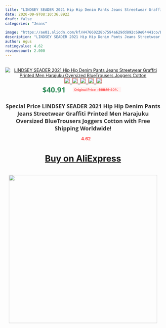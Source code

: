 ```yaml
---
title: "LINDSEY SEADER 2021 Hip Hip Denim Pants Jeans Streetwear Graffiti Printed Men Harajuku Oversized BlueTrousers Joggers Cotton"
date: 2020-09-9T08:10:36.892Z
draft: false
categories: "Jeans"

image: "https://ae01.alicdn.com/kf/H47660228b7594a629dd892c69e04441co/LINDSEY-SEADER-2021-Hip-Hip-Denim-Pants-Jeans-Streetwear-Graffiti-Printed-Men-Harajuku-Oversized-BlueTrousers-Joggers.jpg"
description: "LINDSEY SEADER 2021 Hip Hip Denim Pants Jeans Streetwear Graffiti Printed Men Harajuku Oversized BlueTrousers Joggers Cotton"
author: Agus
ratingvalue: 4.62
reviewcount: 2.000
---
```

<br>
<div style="text-align: center;">
<a href="https://s.click.aliexpress.com/e/_9iF3u1" target="_blank" rel="nofollow noopener noreferrer"><img alt="LINDSEY SEADER 2021 Hip Hip Denim Pants Jeans Streetwear Graffiti Printed Men Harajuku Oversized BlueTrousers Joggers Cotton" class="magnifier-image" src="https://ae01.alicdn.com/kf/H47660228b7594a629dd892c69e04441co/LINDSEY-SEADER-2021-Hip-Hip-Denim-Pants-Jeans-Streetwear-Graffiti-Printed-Men-Harajuku-Oversized-BlueTrousers-Joggers.jpg_640x640.jpg">
<br>
<img style="border:1px solid salmon" src="https://ae01.alicdn.com/kf/H47660228b7594a629dd892c69e04441co/LINDSEY-SEADER-2021-Hip-Hip-Denim-Pants-Jeans-Streetwear-Graffiti-Printed-Men-Harajuku-Oversized-BlueTrousers-Joggers.jpg_120x120.jpg">&nbsp;&nbsp;<img style="border:1px solid salmon" src="https://ae01.alicdn.com/kf/H9d381bb49c6949a18e8cc9dc7ff26fa6h/LINDSEY-SEADER-2021-Hip-Hip-Denim-Pants-Jeans-Streetwear-Graffiti-Printed-Men-Harajuku-Oversized-BlueTrousers-Joggers.jpg_120x120.jpg">&nbsp;&nbsp;<img style="border:1px solid salmon" src="https://ae01.alicdn.com/kf/Hc9f42c5058c340cf8250208732469686W/LINDSEY-SEADER-2021-Hip-Hip-Denim-Pants-Jeans-Streetwear-Graffiti-Printed-Men-Harajuku-Oversized-BlueTrousers-Joggers.jpg_120x120.jpg">&nbsp;&nbsp;<img style="border:1px solid salmon" src="https://ae01.alicdn.com/kf/H50758ef9158c45e0a351648718ed5152A/LINDSEY-SEADER-2021-Hip-Hip-Denim-Pants-Jeans-Streetwear-Graffiti-Printed-Men-Harajuku-Oversized-BlueTrousers-Joggers.jpg_120x120.jpg">&nbsp;&nbsp;<img style="border:1px solid salmon" src="https://ae01.alicdn.com/kf/H971d1c1db2394fed942de5f49540374fq/LINDSEY-SEADER-2021-Hip-Hip-Denim-Pants-Jeans-Streetwear-Graffiti-Printed-Men-Harajuku-Oversized-BlueTrousers-Joggers.jpg_120x120.jpg"></a></div><br0>
<div style="text-align: center;"><span style="background-color: white; border: 0px; box-sizing: border-box; color: seagreen; display: inline-block; font-family: &quot;open sans&quot; , &quot;arial&quot; , &quot;helvetica&quot; , sans-serif , &quot;heiti&quot;; font-size: 24px; font-stretch: inherit; font-weight: 700; line-height: inherit; margin: 0px 10px 0px 0px; padding: 0px; vertical-align: middle;">$40.91 </span>
<span style="background: rgb(255 , 241 , 241); border-radius: 3px; border: 0px; box-sizing: border-box; color: #ff4747; display: inline-block; font-family: inherit; font-size: 12px; font-stretch: inherit; font-style: inherit; font-variant: inherit; font-weight: 600; line-height: inherit; margin: 0px; padding: 2px 5px; transform: scale(0.9); vertical-align: middle;">Original Price : <b style="text-decoration: line-through;">$68.18 </b> 40%&nbsp;&nbsp;</span></div>
<h1 style="color: #333333; display: inline-block; font-family: &quot;open sans&quot; , &quot;arial&quot; , &quot;helvetica&quot; , sans-serif , &quot;heiti&quot;; font-size: 18px; font-stretch: inherit; font-weight: 700; text-align: center;">Special Price LINDSEY SEADER 2021 Hip Hip Denim Pants Jeans Streetwear Graffiti Printed Men Harajuku Oversized BlueTrousers Joggers Cotton with Free Shipping Worldwide!</h1>
<div style="color: #ff4747; text-align: center;">
<img src="https://4.bp.blogspot.com/-M0ZcTcb-5uY/XleCXlxnR4I/AAAAAAAAAEc/OrjgMkXV1oMQFaCRZj5HQwOCBcu3w1FegCPcBGAYYCw/s1600/star.png" style="height: 15px;">&nbsp;<b>4.62</b></div>
<div class="button_cont" align="center"><a class="buynow_a" href="https://s.click.aliexpress.com/e/_9iF3u1" target="_blank" rel="nofollow noopener noreferrer"><H1>Buy on AliExpress</H1></a></div><br>
<div class="separator" style="clear: both; text-align: center;">
<img src="https://lh3.googleusercontent.com/-pTy5HemUv9M/XlePHvY0dAI/AAAAAAAAAE4/0nX5iRUoIWY8eMW9Dpxeirr157OZliDIgCLcBGAsYHQ/s1600/badge.gif" width="480">
</div>

